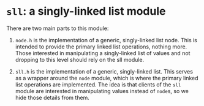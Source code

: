 `sll`: a singly-linked list module
=

There are two main parts to this module:

1. `node.h` is the implementation of a generic, singly-linked list node. This
is intended to provide the primary linked list operations, nothing more.
Those interested in manipulating a singly-linked list of values and not
dropping to this level should rely on the sll module.

2. `sll.h` is the implementation of a generic, singly-linked list. This serves
as a wrapper around the `node` module, which is where the primary linked list
operations are implemented. The idea is that clients of the `sll` module
are interested in manipulating values instead of `node`s, so we hide those
details from them.